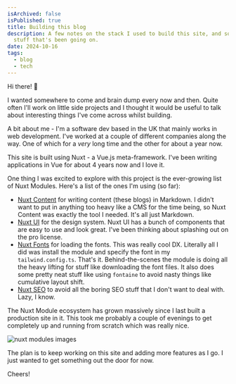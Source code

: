 ```yaml
---
isArchived: false
isPublished: true
title: Building this blog
description: A few notes on the stack I used to build this site, and some other
  stuff that's been going on.
date: 2024-10-16
tags:
  - blog
  - tech
---
```


Hi there! 👋

I wanted somewhere to come and brain dump every now and then. Quite often I'll
work on little side projects and I thought it would be useful to talk about
interesting things I've come across whilst building.

A bit about me - I'm a software dev based in the UK that mainly works in web
development. I've worked at a couple of different companies along the way. One
of which for a *very* long time and the other for about a year now.

This site is built using Nuxt - a Vue.js meta-framework. I've been writing
applications in Vue for about 4 years now and I love it.

One thing I was excited to explore with this project is the ever-growing list of
Nuxt Modules. Here's a list of the ones I'm using (so far):

- [Nuxt Content](https://content.nuxtjs.org/) for writing content (these blogs) in Markdown.
  I didn't want to put in anything too heavy like a CMS for the time being, so
  Nuxt Content was exactly the tool I needed. It's all just Markdown.
- [Nuxt UI](https://ui.nuxt.com/) for the design system. Nuxt UI has a bunch of
  components that are easy to use and look great. I've been thinking about
  splashing out on the pro license.
- [Nuxt Fonts](https://fonts.nuxt.com/) for loading the fonts. This was really
  cool DX. Literally all I did was install the module and specify the font in my
  `tailwind.config.ts`. That's it. Behind-the-scenes the module is doing all the
  heavy lifting for stuff like downloading the font files. It also does some
  pretty neat stuff like using `fontaine` to avoid nasty things like cumulative layout shift.
- [Nuxt SEO](https://nuxtseo.com/) to avoid all the boring SEO stuff that I
  don't want to deal with. Lazy, I know.

The Nuxt Module ecosystem has grown massively since I last built a production
site in it. This took me probably a couple of evenings to get completely up and
running from scratch which was really nice.

![nuxt modules images](/img/nuxtmodules.png)

The plan is to keep working on this site and adding more features as I go. I
just wanted to get something out the door for now.

Cheers!
